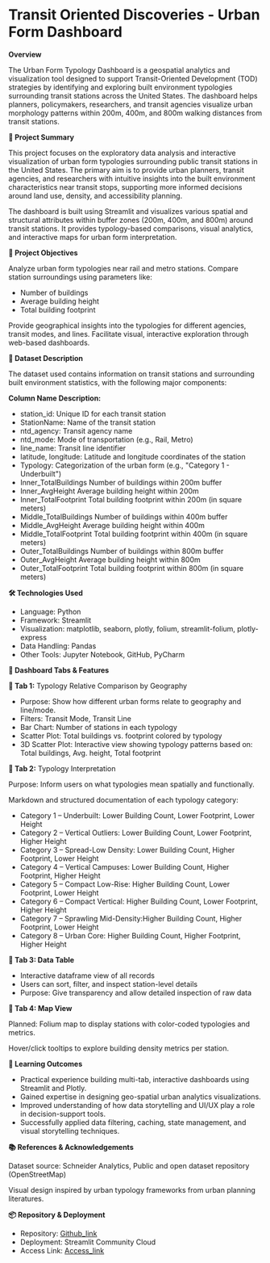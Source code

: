 # Transit Oriented Discoveries - Urban Form Dashboard

**Overview**

 The Urban Form Typology Dashboard is a geospatial analytics and visualization tool designed to support Transit-Oriented Development (TOD) strategies by identifying and exploring 
 built environment typologies surrounding transit stations across the United States. The dashboard helps planners, policymakers, researchers, and transit agencies visualize urban
 morphology patterns within 200m, 400m, and 800m walking distances from transit stations.

**📌 Project Summary**

 This project focuses on the exploratory data analysis and interactive visualization of urban form typologies surrounding public transit stations in the United States. The primary aim  is to provide urban planners, transit agencies, and researchers with intuitive insights into the built environment characteristics near transit stops, supporting more informed
 decisions around land use, density, and accessibility planning.
 
 The dashboard is built using Streamlit and visualizes various spatial and structural attributes within buffer zones (200m, 400m, and 800m) around transit stations. It provides
 typology-based comparisons, visual analytics, and interactive maps for urban form interpretation.

**🎯 Project Objectives**

 Analyze urban form typologies near rail and metro stations. Compare station surroundings using parameters like:
 
 - Number of buildings
 - Average building height
 - Total building footprint

 Provide geographical insights into the typologies for different agencies, transit modes, and lines. Facilitate visual, interactive exploration through web-based dashboards.

**📁 Dataset Description**

 The dataset used contains information on transit stations and surrounding built environment statistics, with the following major components:

 **Column Name	Description:**
 
  - station_id:	Unique ID for each transit station
  - StationName:	Name of the transit station
  - ntd_agency:	Transit agency name
  - ntd_mode:	Mode of transportation (e.g., Rail, Metro)
  - line_name:	Transit line identifier
  - latitude, longitude:	Latitude and longitude coordinates of the station
  - Typology:	Categorization of the urban form (e.g., "Category 1 - Underbuilt")
  - Inner_TotalBuildings	Number of buildings within 200m buffer
  - Inner_AvgHeight	Average building height within 200m
  - Inner_TotalFootprint	Total building footprint within 200m (in square meters)
  - Middle_TotalBuildings	Number of buildings within 400m buffer
  - Middle_AvgHeight	Average building height within 400m
  - Middle_TotalFootprint	Total building footprint within 400m (in square meters)
  - Outer_TotalBuildings	Number of buildings within 800m buffer
  - Outer_AvgHeight	Average building height within 800m
  - Outer_TotalFootprint	Total building footprint within 800m (in square meters)

**🛠️ Technologies Used**

 - Language: Python
 - Framework: Streamlit
 - Visualization: matplotlib, seaborn, plotly, folium, streamlit-folium, plotly-express
 - Data Handling: Pandas
 - Other Tools: Jupyter Notebook, GitHub, PyCharm

**🎨 Dashboard Tabs & Features**

  **📌 Tab 1:** Typology Relative Comparison by Geography
   
   - Purpose: Show how different urban forms relate to geography and line/mode.
   - Filters: Transit Mode, Transit Line
   - Bar Chart: Number of stations in each typology
   - Scatter Plot: Total buildings vs. footprint colored by typology
   - 3D Scatter Plot: Interactive view showing typology patterns based on: Total buildings, Avg. height, Total footprint
  
  **📌 Tab 2:** Typology Interpretation
  
   Purpose: Inform users on what typologies mean spatially and functionally.
  
   Markdown and structured documentation of each typology category:
   
   - Category 1 – Underbuilt:           Lower Building Count, Lower Footprint, Lower Height
   - Category 2 – Vertical Outliers:    Lower Building Count, Lower Footprint, Higher Height
   - Category 3 – Spread-Low Density:   Lower Building Count, Higher Footprint, Lower Height
   - Category 4 – Vertical Campuses:    Lower Building Count, Higher Footprint, Higher Height
   - Category 5 – Compact Low-Rise:     Higher Building Count, Lower Footprint, Lower Height
   - Category 6 – Compact Vertical:     Higher Building Count, Lower Footprint, Higher Height
   - Category 7 – Sprawling Mid-Density:Higher Building Count, Higher Footprint, Lower Height
   - Category 8 – Urban Core:           Higher Building Count, Higher Footprint, Higher Height
  
  **📌 Tab 3: Data Table**
  
   - Interactive dataframe view of all records
   - Users can sort, filter, and inspect station-level details
   - Purpose: Give transparency and allow detailed inspection of raw data
  
  **📌 Tab 4: Map View**
  
   Planned: Folium map to display stations with color-coded typologies and metrics.

   Hover/click tooltips to explore building density metrics per station.

**🧠 Learning Outcomes**

 - Practical experience building multi-tab, interactive dashboards using Streamlit and Plotly.
 - Gained expertise in designing geo-spatial urban analytics visualizations.
 - Improved understanding of how data storytelling and UI/UX play a role in decision-support tools.
 - Successfully applied data filtering, caching, state management, and visual storytelling techniques.

**📚 References & Acknowledgements**

 Dataset source: Schneider Analytics, Public and open dataset repository (OpenStreetMap)
 
 Visual design inspired by urban typology frameworks from urban planning literatures.

**📦 Repository & Deployment**

 - Repository: [Github_link](https://github.com/kaisarhossain/TOD-UrbanForm-Dashboard)
 - Deployment: Streamlit Community Cloud
 - Access Link: [Access_link](https://tod-urbanform-dashboard.streamlit.app/?embed_options=light_theme,show_toolbar)

